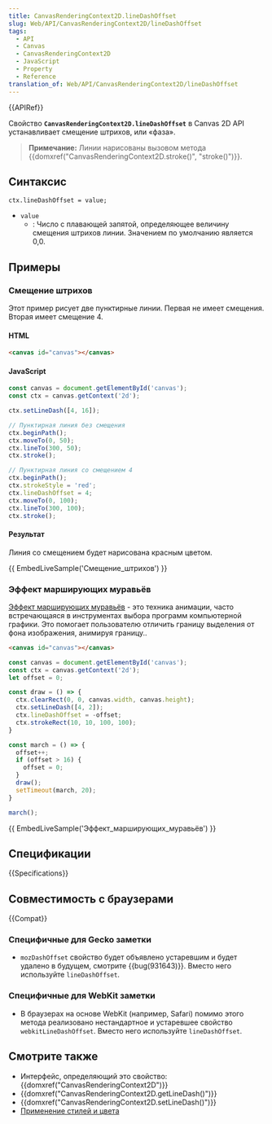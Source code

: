```yaml
---
title: CanvasRenderingContext2D.lineDashOffset
slug: Web/API/CanvasRenderingContext2D/lineDashOffset
tags:
  - API
  - Canvas
  - CanvasRenderingContext2D
  - JavaScript
  - Property
  - Reference
translation_of: Web/API/CanvasRenderingContext2D/lineDashOffset
---
```

{{APIRef}}

Свойство **`CanvasRenderingContext2D.lineDashOffset`** в Canvas 2D API устанавливает смещение штрихов, или «фаза».

> **Примечание:** Линии нарисованы вызовом метода {{domxref("CanvasRenderingContext2D.stroke()", "stroke()")}}.

## Синтаксис

```
ctx.lineDashOffset = value;
```

- `value`
  - : Число с плавающей запятой, определяющее величину смещения штрихов линии. Значением по умолчанию является 0,0.

## Примеры

### Смещение штрихов

Этот пример рисует две пунктирные линии. Первая не имеет смещения. Вторая имеет смещение 4.

#### HTML

```html
<canvas id="canvas"></canvas>
```

#### JavaScript

```js
const canvas = document.getElementById('canvas');
const ctx = canvas.getContext('2d');

ctx.setLineDash([4, 16]);

// Пунктирная линия без смещения
ctx.beginPath();
ctx.moveTo(0, 50);
ctx.lineTo(300, 50);
ctx.stroke();

// Пунктирная линия со смещением 4
ctx.beginPath();
ctx.strokeStyle = 'red';
ctx.lineDashOffset = 4;
ctx.moveTo(0, 100);
ctx.lineTo(300, 100);
ctx.stroke();
```

#### Результат

Линия со смещением будет нарисована красным цветом.

{{ EmbedLiveSample('Смещение_штрихов') }}

### Эффект марширующих муравьёв

[Эффект марширующих муравьёв](https://en.wikipedia.org/wiki/Marching_ants) - это техника анимации, часто встречающаяся в инструментах выбора программ компьютерной графики. Это помогает пользователю отличить границу выделения от фона изображения, анимируя границу..

```html hidden
<canvas id="canvas"></canvas>
```

```js
const canvas = document.getElementById('canvas');
const ctx = canvas.getContext('2d');
let offset = 0;

const draw = () => {
  ctx.clearRect(0, 0, canvas.width, canvas.height);
  ctx.setLineDash([4, 2]);
  ctx.lineDashOffset = -offset;
  ctx.strokeRect(10, 10, 100, 100);
}

const march = () => {
  offset++;
  if (offset > 16) {
    offset = 0;
  }
  draw();
  setTimeout(march, 20);
}

march();
```

{{ EmbedLiveSample('Эффект_марширующих_муравьёв') }}

## Спецификации

{{Specifications}}

## Совместимость с браузерами

{{Compat}}

### Специфичные для Gecko заметки

- `mozDashOffset` свойство будет объявлено устаревшим и будет удалено в будущем, смотрите {{bug(931643)}}. Вместо него используйте `lineDashOffset`.

### Специфичные для WebKit заметки

- В браузерах на основе WebKit (например, Safari) помимо этого метода реализовано нестандартное и устаревшее свойство `webkitLineDashOffset`. Вместо него используйте `lineDashOffset`.

## Смотрите также

- Интерфейс, определяющий это свойство: {{domxref("CanvasRenderingContext2D")}}
- {{domxref("CanvasRenderingContext2D.getLineDash()")}}
- {{domxref("CanvasRenderingContext2D.setLineDash()")}}
- [Применение стилей и цвета](/ru/docs/Web/API/Canvas_API/Tutorial/Applying_styles_and_colors)
